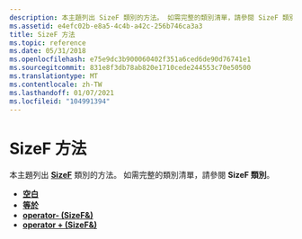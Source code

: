 ```yaml
---
description: 本主題列出 SizeF 類別的方法。 如需完整的類別清單，請參閱 SizeF 類別。
ms.assetid: e4efc02b-e8a5-4c4b-a42c-256b746ca3a3
title: SizeF 方法
ms.topic: reference
ms.date: 05/31/2018
ms.openlocfilehash: e75e9dc3b900060402f351a6ced6de90d76741e1
ms.sourcegitcommit: 831e8f3db78ab820e1710cede244553c70e50500
ms.translationtype: MT
ms.contentlocale: zh-TW
ms.lasthandoff: 01/07/2021
ms.locfileid: "104991394"
---
```

# <a name="sizef-methods"></a>SizeF 方法

本主題列出 [**SizeF**](/windows/desktop/api/gdiplustypes/nl-gdiplustypes-sizef) 類別的方法。 如需完整的類別清單，請參閱 **SizeF 類別**。

-   [**空白**](/windows/desktop/api/Gdiplustypes/nf-gdiplustypes-sizef-empty)
-   [**等於**](/windows/desktop/api/Gdiplustypes/nf-gdiplustypes-sizef-equals)
-   [**operator- (SizeF&)**](/previous-versions//ms534743(v=vs.85))
-   [**operator + (SizeF&)**](/windows/win32/api/gdiplustypes/nf-gdiplustypes-sizef-operator-add)

 

 
